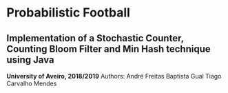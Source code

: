# Probabilistic Football
## Implementation of a Stochastic Counter, Counting Bloom Filter and Min Hash technique using Java
**University of Aveiro, 2018/2019**
Authors:
André Freitas Baptista Gual
Tiago Carvalho Mendes
